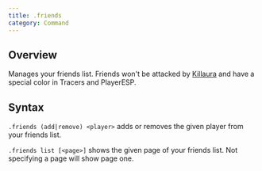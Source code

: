 ```yaml
---
title: .friends
category: Command
---
```

## Overview
Manages your friends list. Friends won't be attacked by [Killaura](https://wiki.wurstclient.net/killaura) and have a special color in Tracers and PlayerESP.

## Syntax
`.friends (add|remove) <player>` adds or removes the given player from your friends list.

`.friends list [<page>]` shows the given page of your friends list. Not specifying a page will show page one.
